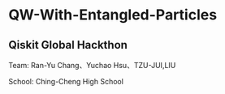 # QW-With-Entangled-Particles
## Qiskit Global Hackthon
Team: Ran-Yu Chang、Yuchao Hsu、TZU-JUI,LIU

School: Ching-Cheng High School
